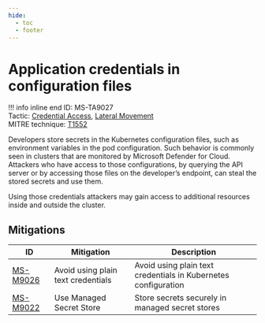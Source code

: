 ```yaml
---
hide:
  - toc
  - footer
---
```


# Application credentials in configuration files

!!! info inline end
    ID: MS-TA9027<br>
    Tactic: [Credential Access](../tactics/CredentialAccess/index.md), [Lateral Movement](../tactics/LateralMovement/index.md) <br>
    MITRE technique: [T1552](https://attack.mitre.org/techniques/T1552/)

Developers store secrets in the Kubernetes configuration files, such as environment variables in the pod configuration. Such behavior is commonly seen in clusters that are monitored by Microsoft Defender for Cloud. Attackers who have access to those configurations, by querying the API server or by accessing those files on the developer’s endpoint, can steal the stored secrets and use them.

Using those credentials attackers may gain access to additional resources inside and outside the cluster. 

## Mitigations

|ID|Mitigation|Description|
|--|----------|-----------|
|[MS-M9026](../mitigations/MS-M9026%20Avoid%20using%20plain%20text%20credentials%20in%20configuration%20files.md)|Avoid using plain text credentials|Avoid using plain text credentials in Kubernetes configuration|
|[MS-M9022](../mitigations/MS-M9022%20Use%20Managed%20Secret%20Store.md)|Use Managed Secret Store|Store secrets securely in managed secret stores|